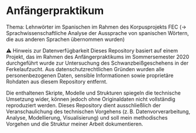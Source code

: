 
# Anfängerpraktikum
Thema: Lehnwörter im Spanischen im Rahmen des Korpusprojekts FEC
(-> Sprachwissenschaftliche Analyse der Aussprache von spanischen Wörtern, die aus anderen Sprachen übernommen wurden)

    
⚠️ Hinweis zur Datenverfügbarkeit
Dieses Repository basiert auf einem Projekt, das im Rahmen des Anfängerpraktikums im Sommersemester 2020 durchgeführt wurde zur Untersuchung des Schwanzbeißgeschehens in der Ferkelaufzucht. Aus datenschutzrechtlichen Gründen wurden alle personenbezogenen Daten, sensible Informationen sowie proprietäre Rohdaten aus diesem Repository entfernt.

Die enthaltenen Skripte, Modelle und Strukturen spiegeln die technische Umsetzung wider, können jedoch ohne Originaldaten nicht vollständig reproduziert werden. 
Dieses Repository dient ausschließlich der Veranschaulichung des technischen Vorgehens (z. B. Datenvorverarbeitung, Analyse, Modellierung, Visualisierung) und soll mein methodisches Vorgehen und die Struktur meiner Arbeit dokumentieren.


